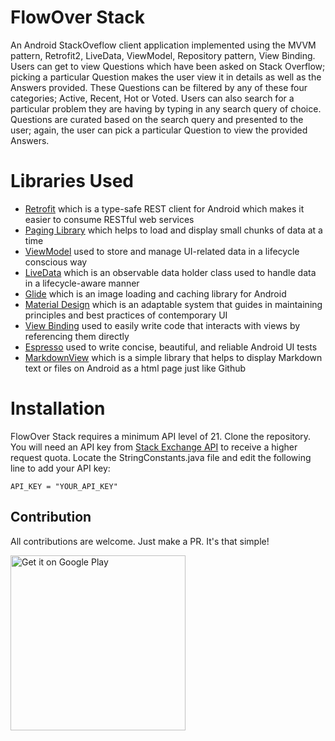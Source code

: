 # FlowOver Stack

An Android StackOveflow client application implemented using the MVVM pattern, Retrofit2, LiveData, ViewModel, Repository pattern, View Binding. Users can get to view Questions which have been asked on Stack  Overflow; picking a particular Question makes the user view it in details as well as the Answers provided. These Questions can be filtered by any of these four categories; Active, Recent, Hot or Voted.
Users can also search for a particular problem they are having by typing in any search query of choice. Questions are curated based on the search query and presented to the user; again, the user can pick a particular Question to view the provided Answers.
# Libraries Used

* [Retrofit](https://square.github.io/retrofit/) which is a type-safe REST client for Android which makes it easier to consume RESTful web services
* [Paging Library](https://developer.android.com/topic/libraries/architecture/paging) which helps to load and display small chunks of data at a time
* [ViewModel](https://developer.android.com/topic/libraries/architecture/viewmodel) used to store and manage UI-related data in a lifecycle conscious way
* [LiveData](https://developer.android.com/topic/libraries/architecture/livedata) which is an observable data holder class used to handle data in a lifecycle-aware manner
* [Glide](https://github.com/bumptech/glide) which is an image loading and caching library for Android
* [Material Design](https://material.io/develop/android/docs/getting-started/) which is an adaptable system that guides in maintaining principles and best practices of contemporary UI
* [View Binding](https://developer.android.com/topic/libraries/view-binding) used to easily write code that interacts with views by referencing them directly
* [Espresso](https://developer.android.com/training/testing/espresso) used to write concise, beautiful, and reliable Android UI tests
* [MarkdownView](https://github.com/mukeshsolanki/MarkdownView-Android) which is a simple library that helps to display Markdown text or files on Android as a html page just like Github
# Installation

FlowOver Stack requires a minimum API level of 21. Clone the repository. You will need an API key from [Stack Exchange API](https://api.stackexchange.com/) to receive a higher request quota. Locate the StringConstants.java file and edit the following line to add your API key:

````
API_KEY = "YOUR_API_KEY"
````

## Contribution
All contributions are welcome. Just make a PR. It's that simple!

<a href='https://play.google.com/store/apps/details?id=com.josycom.mayorjay.flowoverstack&pcampaignid=pcampaignidMKT-Other-global-all-co-prtnr-py-PartBadge-Mar2515-1'><img alt='Get it on Google Play' src='https://play.google.com/intl/en_gb/badges/static/images/badges/en_badge_web_generic.png' width="280"/></a>
